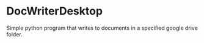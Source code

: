 # DocWriterDesktop
Simple python program that writes to documents in a specified google drive folder.
